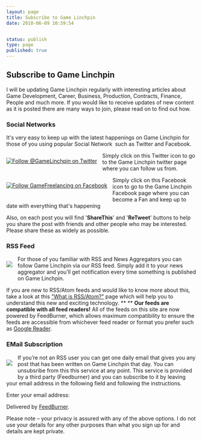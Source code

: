 ```yaml
---
layout: page
title: Subscribe to Game Linchpin
date: 2010-06-09 10:59:54


status: publish
type: page
published: true
---
```

Subscribe to Game Linchpin
--------------------------

I will be updating Game Linchpin regularly with interesting articles
about Game Development, Career, Business, Production, Contracts,
Finance, People and much more. If you would like to receive updates of
new content as it is posted there are many ways to join, please read on
to find out how.

### Social Networks

<div
style="margin-bottom: 0px; margin-left: 0px; margin-right: 0px; margin-top: 0px;">

It's very easy to keep up with the latest happenings on Game Linchpin
for those of you using popular Social Network  such as Twitter and
Facebook.

</div>

<div>

<div class="separator"
style="clear: left;
float: left; margin-bottom: 1em; margin-left: 0px; margin-right: 1em; margin-top: 0px; text-align: center;">

[![Follow @GameLinchpin on
Twitter](assets/t_logo-a.png)](http://www.twitter.com/GameLinchpin)

</div>

<div
style="margin-bottom: 0px; margin-left: 0px; margin-right: 0px; margin-top: 0px;">

Simply click on this Twitter icon to go to the Game Linchpin twitter
page where you can follow us from. 

</div>

</div>

<div>

<div class="separator"
style="clear: left;
float: left; margin-bottom: 1em; margin-left: 0px; margin-right: 1em; margin-top: 0px; text-align: center;">

[![Follow GameFreelancing on
Facebook](assets/facebook_logo.png)](http://www.facebook.com/pages/Game-Freelancing/130067893672975 "Game Freelancing")

</div>

Simply click on this Facebook icon to go to the Game Linchpin Facebook
page where you can become a Fan and keep up to date with everything
that's happening

</div>

<div
style="margin-bottom: 0px; margin-left: 0px; margin-right: 0px; margin-top: 0px;">

</div>

<div
style="margin-bottom: 0px; margin-left: 0px; margin-right: 0px; margin-top: 0px;">

<div
style="margin-bottom: 0px; margin-left: 0px; margin-right: 0px; margin-top: 0px;">

Also, on each post you will find '**ShareThis**' and '**ReTweet**'
buttons to help you share the post with friends and other people who may
be interested. Please share these as widely as possible.

</div>

</div>

### RSS Feed

<div class="separator"
style="clear: left;
float: left; margin-bottom: 1em; margin-right: 1em; text-align: center;">

[![](assets/what-is-rss-1.jpg)](http://feeds.feedburner.com/GameFreelancing)

</div>

For those of you familiar with RSS and News Aggregators you can follow
Game Linchpin via our RSS feed. Simply add it to your news aggregator
and you’ll get notification every time something is published on Game
Linchpin.

**<span class="Apple-style-span" style="font-weight: normal;">If you are new to RSS/Atom feeds and would like to know more about this, take a look at this</span><span class="Apple-style-span"
style="font-weight: normal;"> </span><span class="Apple-style-span"
style="font-weight: normal;">["What is
RSS/Atom?"](what-is-rss)</span><span class="Apple-style-span"
style="font-weight: normal;"> </span><span class="Apple-style-span"
style="font-weight: normal;">page which will help you to understand this new and exciting technology.</span>**
 **
**
 **Our feeds are compatible with all feed readers!**
 All of the feeds on this site are now powered by FeedBurner, which
allows maximum compatibility to ensure the feeds are accessible from
whichever feed reader or format you prefer such as [Google
Reader](http://www.google.co.uk/reader).

### EMail Subscription

<div class="separator"
style="clear: left;
float: left; margin-bottom: 1em; margin-right: 1em; text-align: center;">

[![](assets/email-large.jpeg)](http://feedburner.google.com/fb/a/mailverify?uri=GameFreelancing&loc=en_U)

</div>

If you’re not an RSS user you can get one daily email that gives you any
post that has been written on Game Linchpin that day. You can unsubsribe
from this this service at any point. This service is provided by a third
party (Feedburner) and you can subscribe to it by leaving your email
address in the following field and following the instructions.

Enter your email
address:

Delivered by [FeedBurner](http://www.feedburner.com/).

<div>

Please note – your privacy is assured with any of the above options. I
do not use your details for any other purposes than what you sign up for
and details are kept private.

</div>
